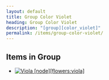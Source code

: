 ```yaml
---
layout: default
title: Group Color Violet
heading: Group Color Violet
description: "[group][color_violet]"
permalink: /items/group-color-violet/
---
```



## Items in Group

<ul class="list-items">
    <li><a href="{{site.baseurl}}/items/flowers-viola/"><img src="{{site.baseurl}}/assets/img/items/itemcubes/flowers_viola.png" data-toggle="tooltip" title="Viola [node][flowers:viola]"></a></li>
</ul>
